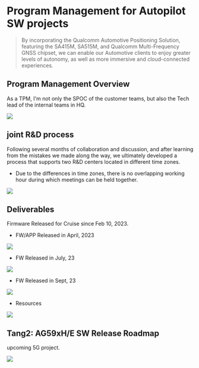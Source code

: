# Program Management for Autopilot SW projects

>By incorporating the Qualcomm Automotive Positioning Solution, featuring the SA415M, SA515M, and Qualcomm Multi-Frequency GNSS chipset,
>we can enable our Automotive clients to enjoy greater levels of autonomy, as well as more immersive and cloud-connected experiences.
>


## Program Management Overview
As a TPM, I'm not only the SPOC of the customer teams, but also the Tech lead of the internal teams in HQ. <br>



<img src="https://github.com/hul08/hul08.github.io/assets/79688638/47bd8cde-8034-406b-9150-225ef4712bd3">


 

## joint R&D process


Following several months of collaboration and discussion, and after learning from the mistakes we made along the way, we ultimately developed a process that supports two R&D centers located in different time zones. <br>
- Due to the differences in time zones, there is no overlapping working hour during which meetings can be held together. <br>

<img src="https://github.com/hul08/hul08.github.io/assets/79688638/cd966dd5-aed0-4f16-b654-154b95176f61">
 

## Deliverables
Firmware Released for Cruise since Feb 10, 2023. <br>
- FW/APP Released in April, 2023 <br>

 
<img src="https://github.com/hul08/hul08.github.io/assets/79688638/31d485b6-c19c-40f4-8bfc-fa26b9e67bb7">

- FW Released in July, 23 <br>



<img src="https://github.com/hul08/hul08.github.io/assets/79688638/e55b585c-93b0-48d8-9159-38428e2dc760">

- FW Released in Sept, 23 <br>


<img src="https://github.com/hul08/hul08.github.io/assets/79688638/99a59741-d51e-4410-8275-8f48a9b96586">

- Resources <br>


<img src="https://github.com/hul08/hul08.github.io/assets/79688638/3ddc01c2-aba9-418f-a9a9-e6da64b46f17">



## Tang2: AG59xH/E SW Release Roadmap
upcoming 5G project. <br>



<img src="https://github.com/hul08/hul08.github.io/assets/79688638/c0b09c8d-125e-49de-a5c1-f57002c0ae22">

 
<br>
